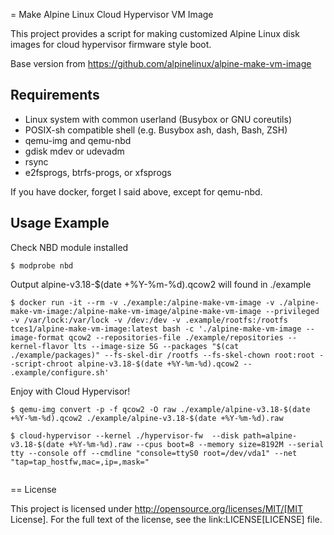 = Make Alpine Linux Cloud Hypervisor VM Image

This project provides a script for making customized Alpine Linux disk images for cloud hypervisor firmware style boot.

Base version from https://github.com/alpinelinux/alpine-make-vm-image

## Requirements
* Linux system with common userland (Busybox or GNU coreutils)
* POSIX-sh compatible shell (e.g. Busybox ash, dash, Bash, ZSH)
* qemu-img and qemu-nbd
* gdisk mdev or udevadm
* rsync
* e2fsprogs, btrfs-progs, or xfsprogs

If you have docker, forget I said above, except for qemu-nbd.

## Usage Example
Check NBD module installed
```
$ modprobe nbd
```
Output alpine-v3.18-$(date +%Y-%m-%d).qcow2 will found in ./example
```
$ docker run -it --rm -v ./example:/alpine-make-vm-image -v ./alpine-make-vm-image:/alpine-make-vm-image/alpine-make-vm-image --privileged -v /var/lock:/var/lock -v /dev:/dev -v .example/rootfs:/rootfs tces1/alpine-make-vm-image:latest bash -c './alpine-make-vm-image --image-format qcow2 --repositories-file ./example/repositories --kernel-flavor lts --image-size 5G --packages "$(cat ./example/packages)" --fs-skel-dir /rootfs --fs-skel-chown root:root --script-chroot alpine-v3.18-$(date +%Y-%m-%d).qcow2 -- .example/configure.sh'
```

Enjoy with Cloud Hypervisor!
```
$ qemu-img convert -p -f qcow2 -O raw ./example/alpine-v3.18-$(date +%Y-%m-%d).qcow2 ./example/alpine-v3.18-$(date +%Y-%m-%d).raw

$ cloud-hypervisor --kernel ./hypervisor-fw  --disk path=alpine-v3.18-$(date +%Y-%m-%d).raw --cpus boot=8 --memory size=8192M --serial tty --console off --cmdline "console=ttyS0 root=/dev/vda1" --net "tap=tap_hostfw,mac=,ip=,mask="


```

== License

This project is licensed under http://opensource.org/licenses/MIT/[MIT License].
For the full text of the license, see the link:LICENSE[LICENSE] file.
